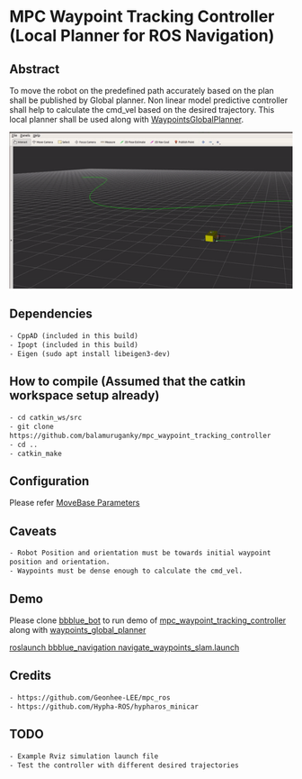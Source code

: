 # MPC Waypoint Tracking Controller (Local Planner for ROS Navigation)

## Abstract
To move the robot on the predefined path accurately based on the plan shall be published by Global planner. 
Non linear model predictive controller shall help to calculate the cmd_vel based on the desired trajectory.
This local planner shall be used along with [WaypointsGlobalPlanner](https://github.com/balamuruganky/waypoints_global_planner).

![mpc_demo](./mpc_path_tracking_demo.gif)

## Dependencies
    - CppAD (included in this build)
    - Ipopt (included in this build)
    - Eigen (sudo apt install libeigen3-dev)

## How to compile (Assumed that the catkin workspace setup already)
    - cd catkin_ws/src
    - git clone https://github.com/balamuruganky/mpc_waypoint_tracking_controller
    - cd ..
    - catkin_make

## Configuration
Please refer [MoveBase Parameters](https://github.com/balamuruganky/mpc_waypoint_tracking_controller/tree/master/params/move_base)

## Caveats
    - Robot Position and orientation must be towards initial waypoint position and orientation.
    - Waypoints must be dense enough to calculate the cmd_vel.
    
## Demo
Please clone [bbblue_bot](https://github.com/balamuruganky/bbblue_bot) to run demo of [mpc_waypoint_tracking_controller](https://github.com/balamuruganky/mpc_waypoint_tracking_controller) along with [waypoints_global_planner](https://github.com/balamuruganky/waypoints_global_planner)

[roslaunch bbblue_navigation navigate_waypoints_slam.launch](https://github.com/balamuruganky/bbblue_bot/blob/master/bbblue_navigation/launch/navigate_waypoints_slam.launch)
    
## Credits
    - https://github.com/Geonhee-LEE/mpc_ros
    - https://github.com/Hypha-ROS/hypharos_minicar
    
## TODO
    - Example Rviz simulation launch file
    - Test the controller with different desired trajectories
